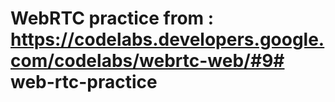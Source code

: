 # WebRTC practice from : https://codelabs.developers.google.com/codelabs/webrtc-web/#9# web-rtc-practice

